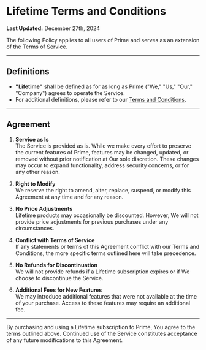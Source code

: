 # **Lifetime Terms and Conditions**  
**Last Updated:** December 27th, 2024  

The following Policy applies to all users of Prime and serves as an extension of the Terms of Service.

---

## **Definitions**  
- **"Lifetime"** shall be defined as for as long as Prime ("We," "Us," "Our," "Company") agrees to operate the Service.  
- For additional definitions, please refer to our [Terms and Conditions](https://primediscordbot.github.io/terms-of-service).

---

## **Agreement**  
1. **Service as Is**  
   The Service is provided as is. While we make every effort to preserve the current features of Prime, features may be changed, updated, or removed without prior notification at Our sole discretion. These changes may occur to expand functionality, address security concerns, or for any other reason.  

2. **Right to Modify**  
   We reserve the right to amend, alter, replace, suspend, or modify this Agreement at any time and for any reason.  

3. **No Price Adjustments**  
   Lifetime products may occasionally be discounted. However, We will not provide price adjustments for previous purchases under any circumstances.  

4. **Conflict with Terms of Service**  
   If any statements or terms of this Agreement conflict with our Terms and Conditions, the more specific terms outlined here will take precedence.  

5. **No Refunds for Discontinuation**  
   We will not provide refunds if a Lifetime subscription expires or if We choose to discontinue the Service.  

6. **Additional Fees for New Features**  
   We may introduce additional features that were not available at the time of your purchase. Access to these features may require an additional fee.  

---

By purchasing and using a Lifetime subscription to Prime, You agree to the terms outlined above. Continued use of the Service constitutes acceptance of any future modifications to this Agreement.  
